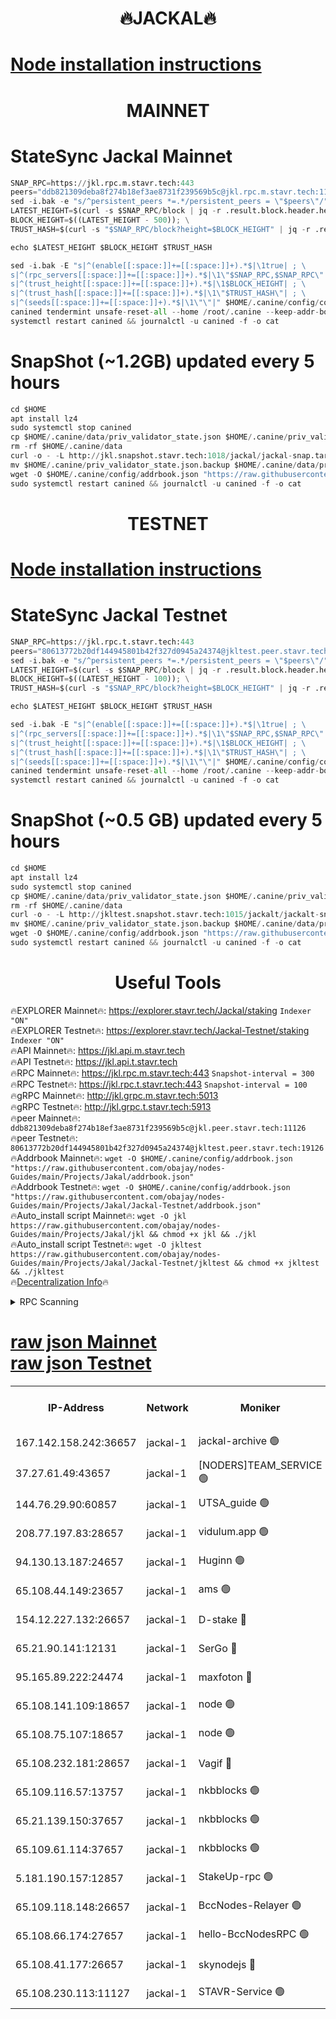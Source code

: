 <h1 align="center"> 🔥JACKAL🔥</h1>

[Node installation instructions](https://github.com/obajay/nodes-Guides/tree/main/Projects/Jakal)
=

<h1 align="center"> MAINNET</h1>

# StateSync Jackal Mainnet
```python
SNAP_RPC=https://jkl.rpc.m.stavr.tech:443
peers="ddb821309deba8f274b18ef3ae8731f239569b5c@jkl.rpc.m.stavr.tech:11126"
sed -i.bak -e "s/^persistent_peers *=.*/persistent_peers = \"$peers\"/" $HOME/.canine/config/config.toml
LATEST_HEIGHT=$(curl -s $SNAP_RPC/block | jq -r .result.block.header.height); \
BLOCK_HEIGHT=$((LATEST_HEIGHT - 500)); \
TRUST_HASH=$(curl -s "$SNAP_RPC/block?height=$BLOCK_HEIGHT" | jq -r .result.block_id.hash)

echo $LATEST_HEIGHT $BLOCK_HEIGHT $TRUST_HASH

sed -i.bak -E "s|^(enable[[:space:]]+=[[:space:]]+).*$|\1true| ; \
s|^(rpc_servers[[:space:]]+=[[:space:]]+).*$|\1\"$SNAP_RPC,$SNAP_RPC\"| ; \
s|^(trust_height[[:space:]]+=[[:space:]]+).*$|\1$BLOCK_HEIGHT| ; \
s|^(trust_hash[[:space:]]+=[[:space:]]+).*$|\1\"$TRUST_HASH\"| ; \
s|^(seeds[[:space:]]+=[[:space:]]+).*$|\1\"\"|" $HOME/.canine/config/config.toml
canined tendermint unsafe-reset-all --home /root/.canine --keep-addr-book
systemctl restart canined && journalctl -u canined -f -o cat
```
# SnapShot (~1.2GB) updated every 5 hours
```python
cd $HOME
apt install lz4
sudo systemctl stop canined
cp $HOME/.canine/data/priv_validator_state.json $HOME/.canine/priv_validator_state.json.backup
rm -rf $HOME/.canine/data
curl -o - -L http://jkl.snapshot.stavr.tech:1018/jackal/jackal-snap.tar.lz4 | lz4 -c -d - | tar -x -C $HOME/.canine --strip-components 2
mv $HOME/.canine/priv_validator_state.json.backup $HOME/.canine/data/priv_validator_state.json
wget -O $HOME/.canine/config/addrbook.json "https://raw.githubusercontent.com/obajay/nodes-Guides/main/Projects/Jakal/addrbook.json"
sudo systemctl restart canined && journalctl -u canined -f -o cat
```

<h1 align="center"> TESTNET</h1>

[Node installation instructions](https://github.com/obajay/nodes-Guides/tree/main/Projects/Jakal/Jackal-Testnet)
=

# StateSync Jackal Testnet
```python
SNAP_RPC=https://jkl.rpc.t.stavr.tech:443
peers="80613772b20df144945801b42f327d0945a24374@jkltest.peer.stavr.tech:19126"
sed -i.bak -e "s/^persistent_peers *=.*/persistent_peers = \"$peers\"/" $HOME/.canine/config/config.toml
LATEST_HEIGHT=$(curl -s $SNAP_RPC/block | jq -r .result.block.header.height); \
BLOCK_HEIGHT=$((LATEST_HEIGHT - 100)); \
TRUST_HASH=$(curl -s "$SNAP_RPC/block?height=$BLOCK_HEIGHT" | jq -r .result.block_id.hash)

echo $LATEST_HEIGHT $BLOCK_HEIGHT $TRUST_HASH

sed -i.bak -E "s|^(enable[[:space:]]+=[[:space:]]+).*$|\1true| ; \
s|^(rpc_servers[[:space:]]+=[[:space:]]+).*$|\1\"$SNAP_RPC,$SNAP_RPC\"| ; \
s|^(trust_height[[:space:]]+=[[:space:]]+).*$|\1$BLOCK_HEIGHT| ; \
s|^(trust_hash[[:space:]]+=[[:space:]]+).*$|\1\"$TRUST_HASH\"| ; \
s|^(seeds[[:space:]]+=[[:space:]]+).*$|\1\"\"|" $HOME/.canine/config/config.toml
canined tendermint unsafe-reset-all --home /root/.canine --keep-addr-book
systemctl restart canined && journalctl -u canined -f -o cat
```
# SnapShot (~0.5 GB) updated every 5 hours
```python
cd $HOME
apt install lz4
sudo systemctl stop canined
cp $HOME/.canine/data/priv_validator_state.json $HOME/.canine/priv_validator_state.json.backup
rm -rf $HOME/.canine/data
curl -o - -L http://jkltest.snapshot.stavr.tech:1015/jackalt/jackalt-snap.tar.lz4 | lz4 -c -d - | tar -x -C $HOME/.canine --strip-components 2
mv $HOME/.canine/priv_validator_state.json.backup $HOME/.canine/data/priv_validator_state.json
wget -O $HOME/.canine/config/addrbook.json "https://raw.githubusercontent.com/obajay/nodes-Guides/main/Projects/Jakal/Jackal-Testnet/addrbook.json"
sudo systemctl restart canined && journalctl -u canined -f -o cat
```

 <h1 align="center"> Useful Tools</h1>

🔥EXPLORER Mainnet🔥:      https://explorer.stavr.tech/Jackal/staking		        `Indexer "ON"` \
🔥EXPLORER Testnet🔥:      https://explorer.stavr.tech/Jackal-Testnet/staking     `Indexer "ON"` \
🔥API Mainnet🔥: 			 		 https://jkl.api.m.stavr.tech \
🔥API Testnet🔥: 			 		 https://jkl.api.t.stavr.tech \
🔥RPC Mainnet🔥:           https://jkl.rpc.m.stavr.tech:443              `Snapshot-interval = 300` \
🔥RPC Testnet🔥:           https://jkl.rpc.t.stavr.tech:443              `Snapshot-interval = 100` \
🔥gRPC Mainnet🔥:          http://jkl.grpc.m.stavr.tech:5013 \
🔥gRPC Testnet🔥:          http://jkl.grpc.t.stavr.tech:5913 \
🔥peer Mainnet🔥:					 `ddb821309deba8f274b18ef3ae8731f239569b5c@jkl.peer.stavr.tech:11126` \
🔥peer Testnet🔥:					 `80613772b20df144945801b42f327d0945a24374@jkltest.peer.stavr.tech:19126` \
🔥Addrbook Mainnet🔥:    ```wget -O $HOME/.canine/config/addrbook.json "https://raw.githubusercontent.com/obajay/nodes-Guides/main/Projects/Jakal/addrbook.json"``` \
🔥Addrbook Testnet🔥:    ```wget -O $HOME/.canine/config/addrbook.json "https://raw.githubusercontent.com/obajay/nodes-Guides/main/Projects/Jakal/Jackal-Testnet/addrbook.json"``` \
🔥Auto_install script Mainnet🔥: ```wget -O jkl https://raw.githubusercontent.com/obajay/nodes-Guides/main/Projects/Jakal/jkl && chmod +x jkl && ./jkl``` \
🔥Auto_install script Testnet🔥: ```wget -O jkltest https://raw.githubusercontent.com/obajay/nodes-Guides/main/Projects/Jakal/Jackal-Testnet/jkltest && chmod +x jkltest && ./jkltest``` \
🔥[Decentralization Info](https://github.com/obajay/StateSync-snapshots/tree/main/Projects/Jackal/Decentralization)🔥


<details>
<summary>RPC Scanning</summary>

<h2 align="center"> We scan nodes in real time every 4 hours. And we provide the final result of RPC endpoints.
We cannot influence the operation of these nodes in any way. </h2>


```python
If Voting Power is higher than 0 --> then the Node is a validator of the network and may be subject to attack and be a potential threat to the chain.
```
```python
We marked such validators with a red symbol
```

</details>

[raw json Mainnet](https://rpc-check.jaclalm.stavr.tech/jaclalm/rpc-jaclalm-result.json) \
[raw json Testnet](https://github.com/obajay/StateSync-snapshots/tree/main/Projects/Jackal/Rpc-Check-Testnet)
=

<table><tr><th>IP-Address</th><th>Network</th><th>Moniker</th><th>Latest Block Height</th><th>Earliest Block Height</th><th>Catching Up</th><th>Tx Index</th><th>Voting Power</th><th>Scan Time</th></tr><tr><td>167.142.158.242:36657</td><td>jackal-1</td><td>jackal-archive 🟢</td><td>6542317</td><td>2770293</td><td>False</td><td>on</td><td>0</td><td>2024-02-18T20:56:16.224970230UTC</td></tr><tr><td>37.27.61.49:43657</td><td>jackal-1</td><td>[NODERS]TEAM_SERVICE 🟢</td><td>6542285</td><td>6142001</td><td>False</td><td>on</td><td>0</td><td>2024-02-18T20:52:58.687077438UTC</td></tr><tr><td>144.76.29.90:60857</td><td>jackal-1</td><td>UTSA_guide 🟢</td><td>6542305</td><td>6280001</td><td>False</td><td>on</td><td>0</td><td>2024-02-18T20:55:04.096067669UTC</td></tr><tr><td>208.77.197.83:28657</td><td>jackal-1</td><td>vidulum.app 🟢</td><td>6542316</td><td>6296001</td><td>False</td><td>on</td><td>0</td><td>2024-02-18T20:56:11.309420502UTC</td></tr><tr><td>94.130.13.187:24657</td><td>jackal-1</td><td>Huginn 🟢</td><td>6518646</td><td>6424001</td><td>False</td><td>on</td><td>0</td><td>2024-02-18T20:56:33.470406752UTC</td></tr><tr><td>65.108.44.149:23657</td><td>jackal-1</td><td>ams 🟢</td><td>6542310</td><td>6431811</td><td>False</td><td>on</td><td>0</td><td>2024-02-18T20:55:36.864693744UTC</td></tr><tr><td>154.12.227.132:26657</td><td>jackal-1</td><td>D-stake 🔴</td><td>6542287</td><td>6434501</td><td>False</td><td>off</td><td>130243</td><td>2024-02-18T20:53:14.297224569UTC</td></tr><tr><td>65.21.90.141:12131</td><td>jackal-1</td><td>SerGo 🔴</td><td>6542291</td><td>6442291</td><td>False</td><td>off</td><td>51100</td><td>2024-02-18T20:53:34.051051063UTC</td></tr><tr><td>95.165.89.222:24474</td><td>jackal-1</td><td>maxfoton 🔴</td><td>6542308</td><td>6442308</td><td>False</td><td>off</td><td>117661</td><td>2024-02-18T20:55:21.957145622UTC</td></tr><tr><td>65.108.141.109:18657</td><td>jackal-1</td><td>node 🟢</td><td>6542288</td><td>6444728</td><td>False</td><td>on</td><td>0</td><td>2024-02-18T20:53:18.853048207UTC</td></tr><tr><td>65.108.75.107:18657</td><td>jackal-1</td><td>node 🟢</td><td>6542299</td><td>6458311</td><td>False</td><td>on</td><td>0</td><td>2024-02-18T20:54:28.420787887UTC</td></tr><tr><td>65.108.232.181:28657</td><td>jackal-1</td><td>Vagif 🔴</td><td>6542308</td><td>6462201</td><td>False</td><td>off</td><td>60003</td><td>2024-02-18T20:55:21.431338095UTC</td></tr><tr><td>65.109.116.57:13757</td><td>jackal-1</td><td>nkbblocks 🟢</td><td>6542322</td><td>6468668</td><td>False</td><td>on</td><td>0</td><td>2024-02-18T20:56:44.197750686UTC</td></tr><tr><td>65.21.139.150:37657</td><td>jackal-1</td><td>nkbblocks 🟢</td><td>6542290</td><td>6473101</td><td>False</td><td>on</td><td>0</td><td>2024-02-18T20:53:31.565535422UTC</td></tr><tr><td>65.109.61.114:37657</td><td>jackal-1</td><td>nkbblocks 🟢</td><td>6542298</td><td>6473101</td><td>False</td><td>on</td><td>0</td><td>2024-02-18T20:54:19.770693012UTC</td></tr><tr><td>5.181.190.157:12857</td><td>jackal-1</td><td>StakeUp-rpc 🟢</td><td>6528813</td><td>6486001</td><td>False</td><td>on</td><td>0</td><td>2024-02-18T20:53:11.412200683UTC</td></tr><tr><td>65.109.118.148:26657</td><td>jackal-1</td><td>BccNodes-Relayer 🟢</td><td>6542304</td><td>6489001</td><td>False</td><td>on</td><td>0</td><td>2024-02-18T20:54:55.482310738UTC</td></tr><tr><td>65.108.66.174:27657</td><td>jackal-1</td><td>hello-BccNodesRPC 🟢</td><td>6542306</td><td>6489001</td><td>False</td><td>on</td><td>0</td><td>2024-02-18T20:55:08.532551537UTC</td></tr><tr><td>65.108.41.177:26657</td><td>jackal-1</td><td>skynodejs 🔴</td><td>6542317</td><td>6509001</td><td>False</td><td>on</td><td>83702</td><td>2024-02-18T20:56:16.561775800UTC</td></tr><tr><td>65.108.230.113:11127</td><td>jackal-1</td><td>STAVR-Service 🟢</td><td>6542311</td><td>6540801</td><td>False</td><td>on</td><td>0</td><td>2024-02-18T20:55:41.431282978UTC</td></tr></table>
